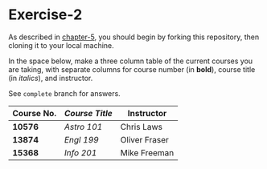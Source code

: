 # Exercise-2

As described in [chapter-5](https://info201-s17.github.io/book/introduction-to-git-and-github.html), you should begin by forking this repository, then cloning it to your local machine.

In the space below, make a three column table of the current courses you are taking, with separate columns for course number (in **bold**), course title (in _italics_), and instructor.

See `complete` branch for answers.

**Course No.** | _Course Title_ | Instructor
---------------|----------------|------------
**10576** | _Astro 101_ | Chris Laws
**13874** | _Engl 199_ | Oliver Fraser
**15368** | _Info 201_ | Mike Freeman
